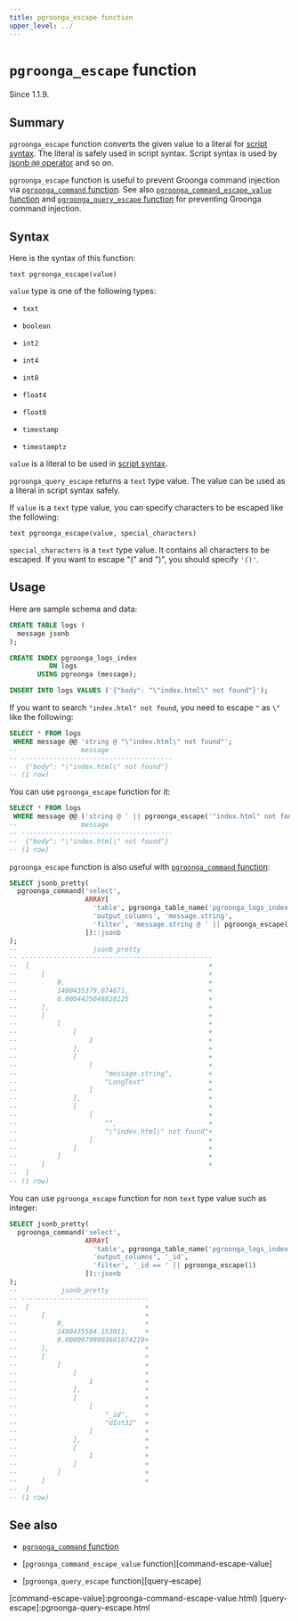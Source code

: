 ```yaml
---
title: pgroonga_escape function
upper_level: ../
---
```


# `pgroonga_escape` function

Since 1.1.9.

## Summary

`pgroonga_escape` function converts the given value to a literal for [script syntax](http://groonga.org/docs/reference/grn_expr/script_syntax.html). The literal is safely used in script syntax. Script syntax is used by [jsonb `@@` operator](../operators/jsonb-query.html) and so on.

`pgroonga_escape` function is useful to prevent Groonga command injection via [`pgroonga_command` function](pgroonga-command.html). See also [`pgroonga_command_escape_value` function](pgroonga-command-escape-value.html) and [`pgroonga_query_escape` function](pgroonga-query-escape.html) for preventing Groonga command injection.

## Syntax

Here is the syntax of this function:

```text
text pgroonga_escape(value)
```

`value` type is one of the following types:

  * `text`

  * `boolean`

  * `int2`

  * `int4`

  * `int8`

  * `float4`

  * `float8`

  * `timestamp`

  * `timestamptz`

`value` is a literal to be used in [script syntax](http://groonga.org/docs/reference/grn_expr/script_syntax.html).

`pgroonga_query_escape` returns a `text` type value. The value can be used as a literal in script syntax safely.

If `value` is a `text` type value, you can specify characters to be escaped like the following:

```text
text pgroonga_escape(value, special_characters)
```

`special_characters` is a `text` type value. It contains all characters to be escaped. If you want to escape "(" and ")", you should specify `'()'`.

## Usage

Here are sample schema and data:

```sql
CREATE TABLE logs (
  message jsonb
);

CREATE INDEX pgroonga_logs_index
          ON logs
       USING pgroonga (message);

INSERT INTO logs VALUES ('{"body": "\"index.html\" not found"}');
```

If you want to search `"index.html" not found`, you need to escape `"` as `\"` like the following:

```sql
SELECT * FROM logs
 WHERE message @@ 'string @ "\"index.html\" not found"';
--                message                
-- --------------------------------------
--  {"body": "\"index.html\" not found"}
-- (1 row)
```

You can use `pgroonga_escape` function for it:

```sql
SELECT * FROM logs
 WHERE message @@ ('string @ ' || pgroonga_escape('"index.html" not found'));
--                message                
-- --------------------------------------
--  {"body": "\"index.html\" not found"}
-- (1 row)
```

`pgroonga_escape` function is also useful with [`pgroonga_command` function](pgroonga-command.html):

```sql
SELECT jsonb_pretty(
  pgroonga_command('select',
                   ARRAY[
                     'table', pgroonga_table_name('pgroonga_logs_index'),
                     'output_columns', 'message.string',
                     'filter', 'message.string @ ' || pgroonga_escape('"index.html" not found')
                   ])::jsonb
);
--                   jsonb_pretty                  
-- ------------------------------------------------
--  [                                             +
--      [                                         +
--          0,                                    +
--          1480435379.074671,                    +
--          0.0004425048828125                    +
--      ],                                        +
--      [                                         +
--          [                                     +
--              [                                 +
--                  1                             +
--              ],                                +
--              [                                 +
--                  [                             +
--                      "message.string",         +
--                      "LongText"                +
--                  ]                             +
--              ],                                +
--              [                                 +
--                  [                             +
--                      "",                       +
--                      "\"index.html\" not found"+
--                  ]                             +
--              ]                                 +
--          ]                                     +
--      ]                                         +
--  ]
-- (1 row)
```

You can use `pgroonga_escape` function for non `text` type value such as integer:

```sql
SELECT jsonb_pretty(
  pgroonga_command('select',
                   ARRAY[
                     'table', pgroonga_table_name('pgroonga_logs_index'),
                     'output_columns', '_id',
                     'filter', '_id == ' || pgroonga_escape(1)
                   ])::jsonb
);
--           jsonb_pretty          
-- --------------------------------
--  [                             +
--      [                         +
--          0,                    +
--          1480435504.153011,    +
--          0.00009799003601074219+
--      ],                        +
--      [                         +
--          [                     +
--              [                 +
--                  1             +
--              ],                +
--              [                 +
--                  [             +
--                      "_id",    +
--                      "UInt32"  +
--                  ]             +
--              ],                +
--              [                 +
--                  1             +
--              ]                 +
--          ]                     +
--      ]                         +
--  ]
-- (1 row)
```

## See also

  * [`pgroonga_command` function][command]

  * [`pgroonga_command_escape_value` function][command-escape-value]

  * [`pgroonga_query_escape` function][query-escape]

[command]:pgroonga-command.html
[command-escape-value]:pgroonga-command-escape-value.html)
[query-escape]:pgroonga-query-escape.html
